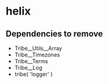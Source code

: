 # helix

## Dependencies to remove

* Tribe__Utils__Array
* Tribe__Timezones
* Tribe__Terms
* Tribe__Log
* tribe( 'logger' )

